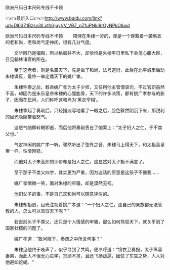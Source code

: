 欧洲尺码日本尺码专线不卡顿

👈👈最新入口👉👉http://www.baidu.com/link?url=Dl63Z1Bzsv3ILxthGjuyVV_VBZ_pZfuPNkI8rOyNPkO&wd



欧洲尺码日本尺码专线不卡顿
　　陪侍在朱棣一旁的，却是一个穿戴着一袭黑衣的老和尚，老和尚气定神闲，很有几分气度。

　　文华殿乃是偏殿，所以格局并不大，却恰恰是朱棣平日里私下会见心腹大臣，召见翰林诸官的所在。

　　至于这老者，则是名震天下，先是做了和尚，法号道衍，此后在北平城里煽动朱棣谋反，最终一举定鼎天下的姚广孝。

　　朱棣称帝之后，敕命姚广孝为太子少师，又任用他主管僧录司，不过官职虽然不高，却因为是永乐皇帝朱棣的心腹肱骨，天下的许多决策，都有姚广孝参与的影子，因而在民间，人们称呼这和尚为‘黑衣宰相’。

　　朱棣拿起了奏疏后，只轻描淡写地看了一眼之后，脸色骤然阴沉下来，那锐利的目光隐隐带着怒气。

　　这怒气随即转眼即逝，而后他将奏疏丢在了御案上：“太子妇人之仁，子不类父也。”

　　气定神闲的姚广孝一听，骤然听出了弦外之音，朱棣马上得天下，和太祖高皇帝一样，性情刚猛。

　　而他对太子朱高炽的评价却是妇人之仁，这显然对太子极不满意了。

　　至于那子不类父四字，其实更为严重，因为这话的原意是这孩子不像我……

　　姚广孝微微一笑，面对朱棣的牢骚，却是漠然无视。

　　他们父子的事，不是自己这和尚可以随意评价的。

　　朱棣却抬首，目光注视着姚广孝道：“一个妇人之仁，连自己的亲族都无法管教的人，怎么可以驾驭天下呢？”

　　若说前头子不类父，还只是个人情感的牢骚，那么如何驾驭天下，就关乎到了国家社稷的问题了。

　　姚广孝道：“敢问陛下，奏疏之中所言何事？”

　　朱棣见他终于吱声了，似乎寻到了共鸣，便冷哼道：“锦衣卫奏报，太子纵容妻弟，而此人不但无心进学，冥顽不灵，且还飞扬跋扈，因仗了东宫之势，人人对他避如蛇蝎。“

